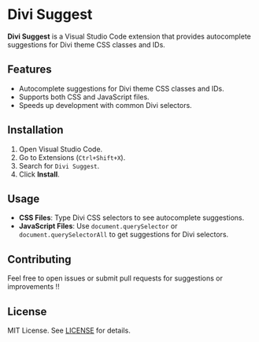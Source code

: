 # Divi Suggest

**Divi Suggest** is a Visual Studio Code extension that provides autocomplete suggestions for Divi theme CSS classes and IDs.

## Features

- Autocomplete suggestions for Divi theme CSS classes and IDs.
- Supports both CSS and JavaScript files.
- Speeds up development with common Divi selectors.

## Installation

1. Open Visual Studio Code.
2. Go to Extensions (`Ctrl+Shift+X`).
3. Search for `Divi Suggest`.
4. Click **Install**.

## Usage

- **CSS Files**: Type Divi CSS selectors to see autocomplete suggestions.
- **JavaScript Files**: Use `document.querySelector` or `document.querySelectorAll` to get suggestions for Divi selectors.

## Contributing

Feel free to open issues or submit pull requests for suggestions or improvements !!

## License

MIT License. See [LICENSE](LICENSE) for details.
